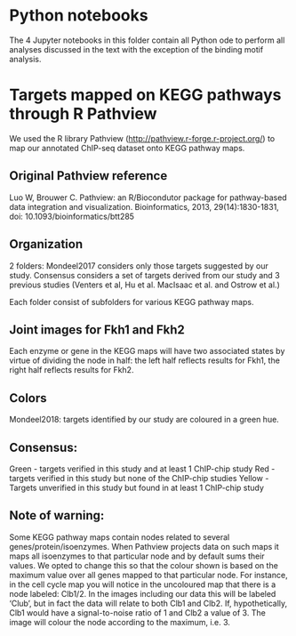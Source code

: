 # Python notebooks

The 4 Jupyter notebooks in this folder contain all Python ode to perform all analyses discussed in the text with the exception of the binding motif analysis. 


# Targets mapped on KEGG pathways through R Pathview

We used the R library Pathview (http://pathview.r-forge.r-project.org/) to map our annotated ChIP-seq dataset onto KEGG pathway maps. 

## Original Pathview reference
Luo W, Brouwer C. Pathview: an R/Biocondutor package for pathway-based data integration and visualization. Bioinformatics, 2013, 29(14):1830-1831, doi: 10.1093/bioinformatics/btt285

## Organization
2 folders:
Mondeel2017 considers only those targets suggested by our study. 
Consensus considers a set of targets derived from our study and 3 previous studies (Venters et al, Hu et al. MacIsaac et al. and Ostrow et al.)

Each folder consist of subfolders for various KEGG pathway maps. 

## Joint images for Fkh1 and Fkh2
Each enzyme or gene in the KEGG maps will have two associated states by virtue of dividing the node in half: the left half reflects results for Fkh1, the right half reflects results for Fkh2. 

## Colors
Mondeel2018: targets identified by our study are coloured in a green hue.

## Consensus:
Green - targets verified in this study and at least 1 ChIP-chip study
Red - targets verified in this study but none of the ChIP-chip studies
Yellow - Targets unverified in this study but found in at least 1 ChIP-chip study

## Note of warning:
Some KEGG pathway maps contain nodes related to several genes/protein/isoenzymes. When Pathview projects data on such maps it maps all isoenzymes to that particular node and by default sums their values. We opted to change this so that the colour shown is based on the maximum value over all genes mapped to that particular node. For instance, in the cell cycle map you will notice in the uncoloured map that there is a node labeled: Clb1/2. In the images including our data this will be labeled ‘Club’, but in fact the data will relate to both Clb1 and Clb2. If, hypothetically, Clb1 would have a signal-to-noise ratio of 1 and Clb2 a value of 3. The image will colour the node according to the maximum, i.e. 3. 
